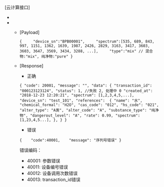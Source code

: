 [云计算接口]

 * [POST]: http://collie.lqoptics.com/api/v1/calculate/
 * [GET]: http://collie.lqoptics.com/api/v1/calculate/?device_sn="BPB00001"&transaction_id="000123123124"
     * [Payload]

        `{
        ​    "device_sn":"BPB00001",
        ​    "spectrum":[535, 689, 843, 997, 1151, 1362, 1639, 1987, 2426, 2829, 3163, 3417, 3603, 3603, 3647, 3569, 3434, 3288, ...],
        ​    "type":"mix" // 混合物:"mix", 纯净物:"pure"
        }`

     * [Response]

        * 正确

        `{
    "code": 20001,
    "message": "",
    "data": {
        "transaction_id": "000123123124",
        "status": 1, //失败 2, 处理中 0
        "created_at": "2018-12-23 12:20:21",
        "spectrum": [1,2,3,4,5,...],
        "device_sn": "test_101",
        "references": 
            {
                "name": "水",
                "chemical_formal": "H2O",
                "cas_code": "012",
                "hs_code": "021",
                "alter_type": "A类",
                "alter_code": "A",
                "substance_type": "纯净物",
                "dangerout_level": "A",
                "rate": 0.99,
                "spectrum": [1,23,4,5...],
            },
    }
}`

        * 错误

        `{
        ​	"code":40001,
        ​	"message": "序列号错误"
        }`

        错误编码：

        * 40001: 参数错误
        * 40011: 设备编号错误
        * 40012: 设备调用次数错误
        * 40013: transaction_id错误

